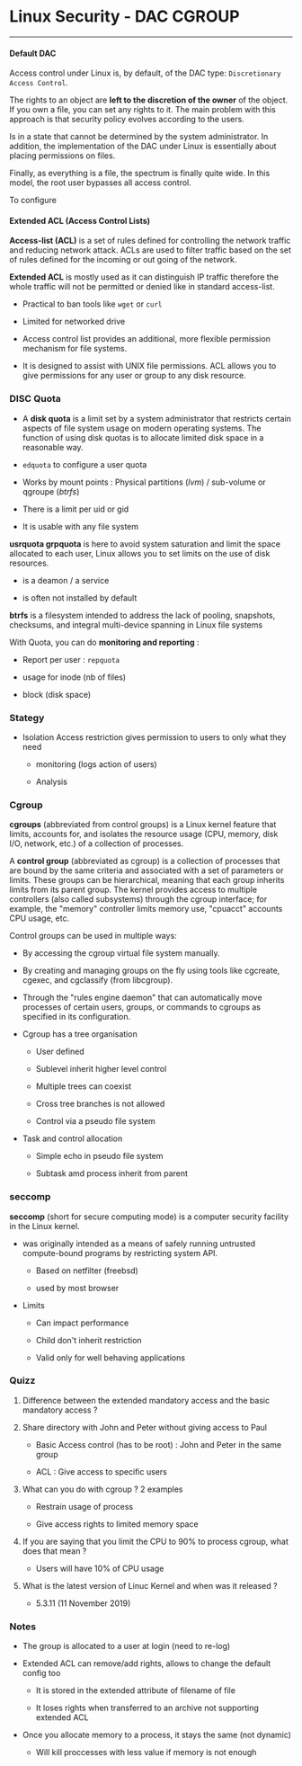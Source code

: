 # Linux Security - DAC CGROUP

---

#### Default DAC

Access control under Linux is, by default, of the DAC type: `Discretionary Access Control`.

The rights to an object are **left to the discretion of the owner** of the object. If you own a file, you can set any rights to it. The main problem with this approach is that security policy evolves according to the users.

Is in a state that cannot be determined by the system administrator. In addition, the implementation of the DAC under Linux is essentially about placing permissions on files. 

Finally, as everything is a file, the spectrum is finally quite wide. In this model, the root user bypasses all access control.

To configure 

#### Extended ACL (Access Control Lists)

**Access-list (ACL)** is a set of rules defined for controlling the network 
traffic and reducing network attack. ACLs are used to filter traffic 
based on the set of rules defined for the incoming or out going of the 
network.

**Extended ACL** is mostly used as it can distinguish IP traffic therefore the whole traffic will not be permitted or denied like in standard access-list.

- Practical to ban tools like `wget` or `curl`

- Limited for networked drive

- Access control list provides an additional, more flexible permission mechanism for file systems.

- It is designed to assist with UNIX file permissions. ACL allows you to 
  give permissions for any user or group to any disk resource.

### DISC Quota

- A **disk quota** is a limit set by a system administrator that restricts certain aspects of file system usage on modern operating systems. The function of using disk quotas is to allocate limited disk space in a reasonable way.

- `edquota` to configure a user quota

- Works by mount points : Physical partitions (*lvm*) / sub-volume or qgroupe (*btrfs*)

- There is a limit per uid or gid

- It is usable with any file system

**usrquota grpquota** is here to avoid system saturation and limit the space allocated to each user, Linux allows you to set limits on the use of disk resources.

- is a deamon / a service

- is often not installed by default

**btrfs** is a filesystem intended to address the lack of pooling, snapshots, checksums, and integral multi-device spanning in Linux file systems

With Quota, you can do **monitoring and reporting** : 

- Report per user : `repquota`

- usage for inode (nb of files)

- block (disk space)

### Stategy

- Isolation Access restriction gives permission to users to only what they need
  
  - monitoring (logs action of users)
  
  - Analysis

### Cgroup

**cgroups** (abbreviated from control groups) is a Linux kernel feature that limits, accounts for, and isolates the resource usage (CPU, memory, disk I/O, network, etc.) of a collection of processes. 

A **control group** (abbreviated as cgroup) is a collection of processes that are bound by the same criteria and associated with a set of parameters or limits. These groups can be hierarchical, meaning that each group inherits limits from its parent group. The kernel provides access to multiple controllers (also called subsystems) through the cgroup interface; for example, the "memory" controller limits memory use, "cpuacct" accounts CPU usage, etc.

Control groups can be used in multiple ways:

- By accessing the cgroup virtual file system manually.

- By creating and managing groups on the fly using tools like cgcreate, cgexec, and cgclassify (from libcgroup).

- Through the "rules engine daemon" that can automatically move 
  processes of certain users, groups, or commands to cgroups as specified 
  in its configuration.

- Cgroup has a tree organisation
  
  - User defined
  
  - Sublevel inherit higher level control
  
  - Multiple trees can coexist
  
  - Cross tree branches is not allowed
  
  - Control via a pseudo file system

- Task and control allocation
  
  - Simple echo in pseudo file system
  
  - Subtask amd process inherit from parent

### seccomp

**seccomp** (short for secure computing mode) is a computer security facility in the Linux kernel.

- was originally intended as a means of safely running untrusted compute-bound programs by restricting system API.
  
  - Based on netfilter (freebsd)
  
  - used by most browser

- Limits
  
  - Can impact performance
  
  - Child don't inherit restriction
  
  - Valid only for well behaving applications

### Quizz

1. Difference between the extended mandatory access and the basic mandatory access ?

2. Share directory with John and Peter without giving access to Paul
   
   - Basic Access control (has to be root)  : John and Peter in the same group
   
   - ACL : Give access to specific users

3. What can you do with cgroup ? 2 examples
   
   - Restrain usage of process
   
   - Give access rights to limited memory space

4. If you are saying that you limit the CPU to 90% to process cgroup, what does that mean ?
   
   - Users will have 10% of CPU usage

5. What is the latest version of Linuc Kernel and when was it released ?
   
   - 5.3.11 (11 November 2019)

### Notes

- The group is allocated to a user at login (need to re-log)

- Extended ACL can remove/add rights, allows to change the default config too
  
  - It is stored in the extended attribute of filename of file
  
  - It loses rights when transferred to an archive not supporting extended ACL

- Once you allocate memory to a process, it stays the same (not dynamic)
  
  - Will kill proccesses with less value if memory is not enough
